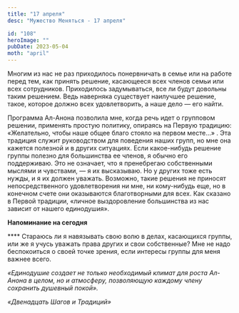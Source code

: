 ```yaml
---
title: "17 апреля"
desc: "Мужество Меняться - 17 апреля"

id: "108"
heroImage: ""
pubDate: 2023-05-04
moth: "april"
---
```


Многим из нас не раз приходилось понервничать в семье или на работе перед тем,
как принять решение, касающееся всех членов семьи или всех сотрудников.
Приходилось задумываться, все ли будут довольны таким решением. Ведь наверняка
существует наилучшее решение, такое, которое должно всех удовлетворить, а наше
дело — его найти.

Программа Ал-Анона позволила мне, когда речь идет о групповом решении,
применять простую политику, опираясь на Первую традицию: «Желательно, чтобы
наше общее благо стояло на первом месте…» . Эта традиция служит руководством
для поведения наших групп, но мне она кажется полезной и в других ситуациях.
Если какое-нибудь решение группы полезно для большинства ее членов, я обычно
его поддерживаю. Это не означает, что я пренебрегаю собственными мыслями и
чувствами, — я их высказываю. Но у других тоже есть нужды, и я их должен
уважать. Возможно, такие решения не приносят непосредственного удовлетворения
ни мне, ни кому-нибудь еще, но в конечном счете они оказываются благотворными
для всех. Как сказано в Первой традиции, «личное выздоровление большинства из
нас зависит от нашего единодушия».

**Напоминание на сегодня**

\*\*\*\* Стараюсь ли я навязывать свою волю в делах, касающихся группы, или же я
учусь уважать права других и свои собственные? Мне не надо беспокоиться о
своей точке зрения, если интересы группы для меня важнее всего.

_«Единодушие создает не только необходимый климат для роста Ал-Анона в целом,
но и атмосферу, позволяющую каждому члену сохранить душевный покой»._

_«Двенадцать Шагов и Традиций»_
